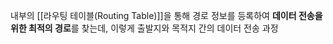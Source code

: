 내부의 [[라우팅 테이블(Routing Table)]]을 통해 경로 정보를 등록하여 **데이터 전송을 위한 최적의 경로**를 찾는데, 이렇게 출발지와 목적지 간의 데이터 전송 과정